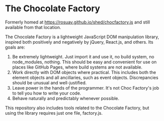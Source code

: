 The Chocolate Factory
=====================

Formerly homed at https://rosuav.github.io/shed/chocfactory.js and still
available from that location.

The Chocolate Factory is a lightweight JavaScript DOM manipulation library,
inspired both positively and negatively by jQuery, React.js, and others.
Its goals are:

1. Be extremely lightweight. Just import it and use it, no build system, no
   node_modules, nothing. This should be easy and convenient for use on
   places like GitHub Pages, where build systems are not available.
2. Work directly with DOM objects where practical. This includes both the
   element objects and all ancillaries, such as event objects. Discrepancies
   should be unusual and well-justified.
3. Leave power in the hands of the programmer. It's not Choc Factory's job to
   tell you how to write your code.
4. Behave naturally and predictably whenever possible.

This repository also includes tools related to the Chocolate Factory, but
using the library requires just one file, factory.js.

